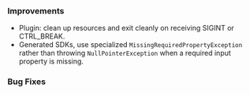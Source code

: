 ### Improvements

- Plugin: clean up resources and exit cleanly on receiving SIGINT or CTRL_BREAK.
- Generated SDKs, use specialized `MissingRequiredPropertyException` rather than throwing `NullPointerException` when a required input property is missing.

### Bug Fixes